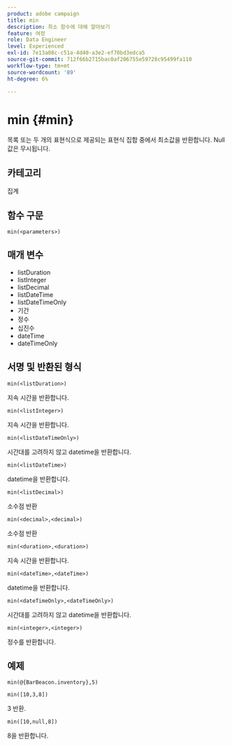 ```yaml
---
product: adobe campaign
title: min
description: 최소 함수에 대해 알아보기
feature: 여정
role: Data Engineer
level: Experienced
exl-id: 7e13a08c-c51a-4d40-a3e2-ef70bd3edca5
source-git-commit: 712f66b2715bac0af206755e59728c95499fa110
workflow-type: tm+mt
source-wordcount: '89'
ht-degree: 6%

---
```


# min {#min}

목록 또는 두 개의 표현식으로 제공되는 표현식 집합 중에서 최소값을 반환합니다. Null 값은 무시됩니다.

## 카테고리

집계

## 함수 구문

`min(<parameters>)`

## 매개 변수

* listDuration
* listInteger
* listDecimal
* listDateTime
* listDateTimeOnly
* 기간
* 정수
* 십진수
* dateTime
* dateTimeOnly

## 서명 및 반환된 형식

`min(<listDuration>)`

지속 시간을 반환합니다.

`min(<listInteger>)`

지속 시간을 반환합니다.

`min(<listDateTimeOnly>)`

시간대를 고려하지 않고 datetime을 반환합니다.

`min(<listDateTime>)`

datetime을 반환합니다.

`min(<listDecimal>)`

소수점 반환

`min(<decimal>,<decimal>)`

소수점 반환

`min(<duration>,<duration>)`

지속 시간을 반환합니다.

`min(<dateTime>,<dateTime>)`

datetime을 반환합니다.

`min(<dateTimeOnly>,<dateTimeOnly>)`

시간대를 고려하지 않고 datetime을 반환합니다.

`min(<integer>,<integer>)`

정수를 반환합니다.

## 예제

`min(@{BarBeacon.inventory},5)`

`min([10,3,8])`

3 반환.

`min([10,null,8])`

8을 반환합니다.
